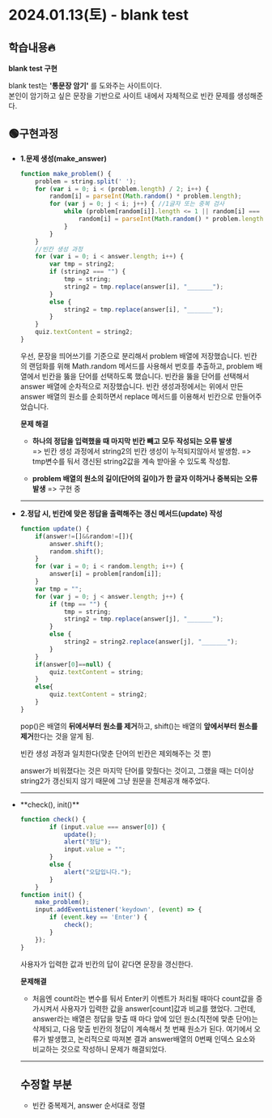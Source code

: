 <h1>2024.01.13(토) - blank test</h1>

<h2>학습내용🔥</h2>

**blank test 구현**

blank test는 **'통문장 암기'** 를 도와주는 사이트이다.<br>
본인이 암기하고 싶은 문장을 기반으로 사이트 내에서 자체적으로 빈칸 문제를 생성해준다.


<h2>🟢구현과정</h2>

<ul>

<li>

**1.문제 생성(make_answer)**
~~~javascript
function make_problem() {
    problem = string.split(' ');
    for (var i = 0; i < (problem.length) / 2; i++) {
        random[i] = parseInt(Math.random() * problem.length);
        for (var j = 0; j < i; j++) { //1글자 또는 중복 검사
            while (problem[random[i]].length <= 1 || random[i] === random[j]) {
                random[i] = parseInt(Math.random() * problem.length);
            }
        }
    }
    //빈칸 생성 과정
    for (var i = 0; i < answer.length; i++) {
        var tmp = string2;
        if (string2 === "") {
            tmp = string;
            string2 = tmp.replace(answer[i], "_______");
        }
        else {
            string2 = tmp.replace(answer[i], "_______");
        }
    }
    quiz.textContent = string2;
}
~~~
우선, 문장을 띄어쓰기를 기준으로 분리해서 problem 배열에 저장했습니다.
빈칸의 랜덤화를 위해 Math.random 메서드를 사용해서 번호를 추출하고,
problem 배열에서 빈칸을 뚫을 단어를 선택하도록 했습니다.
빈칸을 뚫을 단어를 선택해서 answer 배열에 순차적으로 저장했습니다.
빈칸 생성과정에서는 위에서 만든 answer 배열의 원소를 순회하면서 replace 메서드를 이용해서 빈칸으로 만들어주었습니다.

<strong>문제 해결</strong>
* **하나의 정답을 입력했을 때 마지막 빈칸 빼고 모두 작성되는 오류 발생**<br>
=> 빈칸 생성 과정에서 string2의 빈칸 생성이 누적되지않아서 발생함.
=> tmp변수를 둬서 갱신된 string2값을 계속 받아올 수 있도록 작성함. 

* **problem 배열의 원소의 길이(단어의 길이)가 한 글자 이하거나 중복되는 오류 발생**
=> 구현 중
---

<li>

**2.정답 시, 빈칸에 맞은 정답을 출력해주는 갱신 메서드(update) 작성**
~~~javascript
function update() {
    if(answer!=[]&&random!=[]){
        answer.shift();
        random.shift();
    }
    for (var i = 0; i < random.length; i++) {
        answer[i] = problem[random[i]];
    }
    var tmp = "";
    for (var j = 0; j < answer.length; j++) {
        if (tmp == "") {
            tmp = string;
            string2 = tmp.replace(answer[j], "_______");
        }
        else {
            string2 = string2.replace(answer[j], "_______");
        }
    }
    if(answer[0]==null) {
        quiz.textContent = string;
    }
    else{
        quiz.textContent = string2;
    }
}
~~~
pop()은 배열의 **뒤에서부터 원소를 제거**하고,
shift()는 배열의 **앞에서부터 원소를 제거**한다는 것을 알게 됨.

빈칸 생성 과정과 일치한다(맞춘 단어의 빈칸은 제외해주는 것 뿐)

answer가 비워졌다는 것은 마지막 단어를 맞췄다는 것이고, 그랬을 때는 더이상 string2가 갱신되지 않기 때문에 그냥 원문을 전체공개 해주었다.

---
<li> **check(), init()**

~~~javascript
function check() {
        if (input.value === answer[0]) {
            update();
            alert("정답");
            input.value = "";
        }
        else {
            alert("오답입니다.");
        }
    }
function init() {
    make_problem();
    input.addEventListener('keydown', (event) => {
        if (event.key == 'Enter') {
            check();
        }
    });
}
~~~ 

사용자가 입력한 값과 빈칸의 답이 같다면 문장을 갱신한다. <br>

<strong>문제해결</strong>

* 처음엔 count라는 변수를 둬서 Enter키 이벤트가 처리될 때마다 count값을 증가시켜서 사용자가 입력한 값을 answer[count]값과 비교를 했었다. 그런데, answer라는 배열은 정답을 맞출 때 마다 앞에 있던 원소(직전에 맞춘 단어)는 삭제되고, 다음 맞출 빈칸의 정답이 계속해서 첫 번째 원소가 된다. 여기에서 오류가 발생했고, 논리적으로 따져본 결과 answer배열의 0번째 인덱스 요소와 비교하는 것으로 작성하니 문제가 해결되었다.

--- 

<h2>수정할 부분</h2>

- 빈칸 중복제거, answer 순서대로 정렬